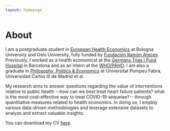 ```yaml
---
layout: homepage
---
```


# About

I am a postgraduate student in [European Health Economics](https://eu-hem.eu/) at Bologna University and Oslo University, fully funded by [Fundación Ramón Areces](https://www.fundacionareces.es/fundacionareces/en/). Previously, I worked as a health economicst at the [Germans Trias i Pujol Hospital](https://www.hospitalgermanstrias.cat/en) in Barcelona and as an intern at the [WHO/PAHO](https://www.paho.org/en). I am also a graduate in [Philosophy, Politics & Economics](https://www.upf.edu/en/web/graus/grau-filosofia-politica-i-economia) at Universitat Pompeu Fabra, Universidad Carlos III de Madrid et al.

My research aims to answer questions regarding the value of interventions relative to public health --how can we best treat heart failure patients? what is the most cost-effective way to treat COVID-19 sequelae?-- through quantitative measures related to health economics. In doing so, I employ various data-driven methodologies and leverage extensive datasets to analyze and extract valuable insights.

You can download my CV [here](./CV_2023___Actualizado(1).pdf).
